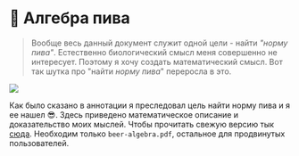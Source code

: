 # :beer: Алгебра пива

> Вообще весь данный документ служит одной цели - найти *"норму пива"*. Естественно биологический смысл меня совершенно не интересует. Поэтому я хочу создать математический смысл. Вот так шутка про "найти *норму пива*" переросла в это.

![][finally-beer]

Как было сказано в аннотации я преследовал цель найти норму пива и я ее нашел :sunglasses:.
Здесь приведено математическое описание и доказательство моих мыслей.
Чтобы прочитать свежую версию тык [сюда](https://github.com/cxii112/beer-algebra/releases).
Необходим только `beer-algebra.pdf`, остальное для продвинутых пользователей.

[finally-beer]: ./resources/images/finally-beer.png